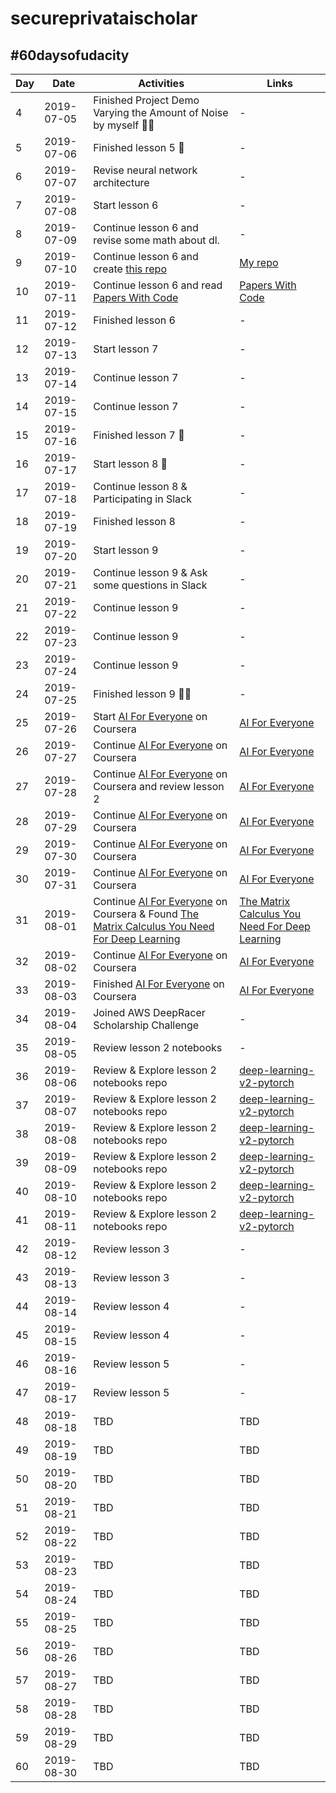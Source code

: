 # secureprivataischolar

## #60daysofudacity

| Day  | Date | Activities | Links |
| --- | --- | --- | --- |
| 4 | 2019-07-05 | Finished Project Demo Varying the Amount of Noise by myself 💯😂 | - |
| 5 | 2019-07-06 | Finished lesson 5 🙌 | - |
| 6 | 2019-07-07 | Revise neural network architecture | - |
| 7 | 2019-07-08 | Start lesson 6 | - |
| 8 | 2019-07-09 | Continue lesson 6 and revise some math about dl. | - |
| 9 | 2019-07-10 | Continue lesson 6 and create [this repo](https://github.com/TheBear44/secureprivataischolar) | [My repo](https://github.com/TheBear44/secureprivataischolar) |
| 10 | 2019-07-11 | Continue lesson 6 and read [Papers With Code](https://paperswithcode.com/) | [Papers With Code](https://paperswithcode.com/) |
| 11 | 2019-07-12 | Finished lesson 6 | - |
| 12 | 2019-07-13 | Start lesson 7 | - |
| 13 | 2019-07-14 | Continue lesson 7  | - |
| 14 | 2019-07-15 | Continue lesson 7 | - |
| 15 | 2019-07-16 | Finished lesson 7 🤯 | - |
| 16 | 2019-07-17 | Start lesson 8 🎈 | - |
| 17 | 2019-07-18 | Continue lesson 8 & Participating in Slack | - |
| 18 | 2019-07-19 | Finished lesson 8 | - |
| 19 | 2019-07-20 | Start lesson 9 | - |
| 20 | 2019-07-21 | Continue lesson 9 & Ask some questions in Slack | - |
| 21 | 2019-07-22 | Continue lesson 9 | - |
| 22 | 2019-07-23 | Continue lesson 9 | - |
| 23 | 2019-07-24 | Continue lesson 9 | - |
| 24 | 2019-07-25 | Finished lesson 9 🎉🎉 | - |
| 25 | 2019-07-26 | Start [AI For Everyone](https://www.coursera.org/learn/ai-for-everyone) on Coursera | [AI For Everyone](https://www.coursera.org/learn/ai-for-everyone) |
| 26 | 2019-07-27 | Continue [AI For Everyone](https://www.coursera.org/learn/ai-for-everyone) on Coursera | [AI For Everyone](https://www.coursera.org/learn/ai-for-everyone) |
| 27 | 2019-07-28 | Continue [AI For Everyone](https://www.coursera.org/learn/ai-for-everyone) on Coursera and review lesson 2 | [AI For Everyone](https://www.coursera.org/learn/ai-for-everyone) |
| 28 | 2019-07-29 | Continue [AI For Everyone](https://www.coursera.org/learn/ai-for-everyone) on Coursera | [AI For Everyone](https://www.coursera.org/learn/ai-for-everyone) |
| 29 | 2019-07-30 | Continue [AI For Everyone](https://www.coursera.org/learn/ai-for-everyone) on Coursera | [AI For Everyone](https://www.coursera.org/learn/ai-for-everyone) |
| 30 | 2019-07-31 | Continue [AI For Everyone](https://www.coursera.org/learn/ai-for-everyone) on Coursera | [AI For Everyone](https://www.coursera.org/learn/ai-for-everyone) |
| 31 | 2019-08-01 | Continue [AI For Everyone](https://www.coursera.org/learn/ai-for-everyone) on Coursera & Found [The Matrix Calculus You Need For Deep Learning](https://twitter.com/iamtrask/status/1156615724334534656) | [The Matrix Calculus You Need For Deep Learning](https://explained.ai/matrix-calculus/index.html) |
| 32 | 2019-08-02 | Continue [AI For Everyone](https://www.coursera.org/learn/ai-for-everyone) on Coursera | [AI For Everyone](https://www.coursera.org/learn/ai-for-everyone) |
| 33 | 2019-08-03 | Finished [AI For Everyone](https://www.coursera.org/learn/ai-for-everyone) on Coursera | [AI For Everyone](https://www.coursera.org/learn/ai-for-everyone) |
| 34 | 2019-08-04 | Joined AWS DeepRacer Scholarship Challenge | - |
| 35 | 2019-08-05 | Review lesson 2 notebooks | - |
| 36 | 2019-08-06 | Review & Explore lesson 2 notebooks repo | [deep-learning-v2-pytorch](https://github.com/udacity/deep-learning-v2-pytorch) |
| 37 | 2019-08-07 | Review & Explore lesson 2 notebooks repo | [deep-learning-v2-pytorch](https://github.com/udacity/deep-learning-v2-pytorch) |
| 38 | 2019-08-08 | Review & Explore lesson 2 notebooks repo | [deep-learning-v2-pytorch](https://github.com/udacity/deep-learning-v2-pytorch) |
| 39 | 2019-08-09 | Review & Explore lesson 2 notebooks repo | [deep-learning-v2-pytorch](https://github.com/udacity/deep-learning-v2-pytorch) |
| 40 | 2019-08-10 | Review & Explore lesson 2 notebooks repo | [deep-learning-v2-pytorch](https://github.com/udacity/deep-learning-v2-pytorch) |
| 41 | 2019-08-11 | Review & Explore lesson 2 notebooks repo | [deep-learning-v2-pytorch](https://github.com/udacity/deep-learning-v2-pytorch) |
| 42 | 2019-08-12 | Review lesson 3 | - |
| 43 | 2019-08-13 | Review lesson 3 | - |
| 44 | 2019-08-14 | Review lesson 4 | - |
| 45 | 2019-08-15 | Review lesson 4 | - |
| 46 | 2019-08-16 | Review lesson 5 | - |
| 47 | 2019-08-17 | Review lesson 5 | - |
| 48 | 2019-08-18 | TBD | TBD |
| 49 | 2019-08-19 | TBD | TBD |
| 50 | 2019-08-20 | TBD | TBD |
| 51 | 2019-08-21 | TBD | TBD |
| 52 | 2019-08-22 | TBD | TBD |
| 53 | 2019-08-23 | TBD | TBD |
| 54 | 2019-08-24 | TBD | TBD |
| 55 | 2019-08-25 | TBD | TBD |
| 56 | 2019-08-26 | TBD | TBD |
| 57 | 2019-08-27 | TBD | TBD |
| 58 | 2019-08-28 | TBD | TBD |
| 59 | 2019-08-29 | TBD | TBD |
| 60 | 2019-08-30 | TBD | TBD |
